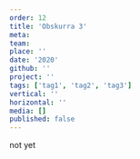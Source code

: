 ```yaml
---
order: 12
title: 'Obskurra 3'
meta:
team:
place: ''
date: '2020'
github: ''
project: ''
tags: ['tag1', 'tag2', 'tag3']
vertical: ''
horizontal: ''
media: []
published: false
---
```


not yet
